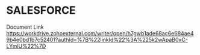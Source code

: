 # SALESFORCE

Document Link
https://workdrive.zohoexternal.com/writer/open/h7gwb1ade68ac6e684ae49b4e0bd1b7c52401?authId=%7B%22linkId%22%3A%225k2wApaB0xC-LYmlU%22%7D


